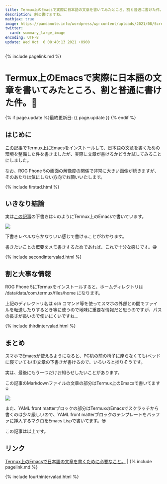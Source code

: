 ```yaml
---
title: Termux上のEmacsで実際に日本語の文章を書いてみたところ、割と普通に書けた件。📝 - panda大学習帳外伝
description: 割と書けますね。
mathjax: true
image: https://pandanote.info/wordpress/wp-content/uploads/2021/08/Screenshot_20210806-121752799.jpg
twitter: 
  card: summary_large_image
encoding: UTF-8
update: Wed Oct  6 08:40:13 2021 +0900
---
```

{% include pagelink.md %}
# Termux上のEmacsで実際に日本語の文章を書いてみたところ、割と普通に書けた件。📝
{% if page.update %}最終更新日: {{ page.update }} {% endif %}
## はじめに
[この記事](https://pandanote.info/?p=7698)でTermux上にEmacsをインストールして、日本語の文章を書くための環境を整備した件を書きましたが、実際に文章が書けるかどうか試してみることにしました。

なお、ROG Phone 5の画面の解像度の関係で非常に大きい画像が続きますが、そのあたりは気にしない方向でお願いいたします。

{% include firstad.html %}

## いきなり結論
実は[この記事](https://pandanote.info/?p=7713)の下書きは↓のようにTermux上のEmacsで書いています。

<a href="https://pandanote.info/?attachment_id=7740"><img src="https://pandanote.info/wordpress/wp-content/uploads/2021/08/Screenshot_20210806-121752799.jpg"></a>

下書きレベルならかなりいい感じで書けることがわかります。

書きたいことの概要をメモ書きするためであれば、これで十分な感じです。😀

{% include secondintervalad.html %}

## 割と大事な情報

ROG Phone 5にTermuxをインストールすると、ホームディレクトリは /data/data/com.termux/files/home になります。

上記のディレクトリ名は ssh コマンド等を使ってスマホの外部との間でファイルを転送したりするとき等に使うので地味に重要な情報だと思うのですが、パスの長さが長いので使いにくいですね…

{% include thirdintervalad.html %}

## まとめ
スマホでEmacsが使えるようになると、PC机の前の椅子に座らなくても(ベッドに寝ていても(!))文章の下書きが書けるので、いろいろと捗りそうです。

実は、最後にもう一つだけお知らせしたいことがあります。

この記事のMarkdownファイルの文章の部分はTermux上のEmacsで書いてます↓

<a href="https://pandanote.info/?attachment_id=7741"><img src="https://pandanote.info/wordpress/wp-content/uploads/2021/08/Screenshot_20210806-233111439.jpg"></a>

また、YAML front matterブロックの部分はTermuxのEmacsでスクラッチから書くのは少々厳しいので、YAML front matterブロックのテンプレートをバッファに挿入するマクロをEmacs Lispで書いてます。😎

この記事は以上です。
## リンク
[Termux上のEmacsで日本語の文章を書くために必要なこと。](https://pandanote.info/?p=7698) \| {% include pagelink.md %}

{% include fourthintervalad.html %}
